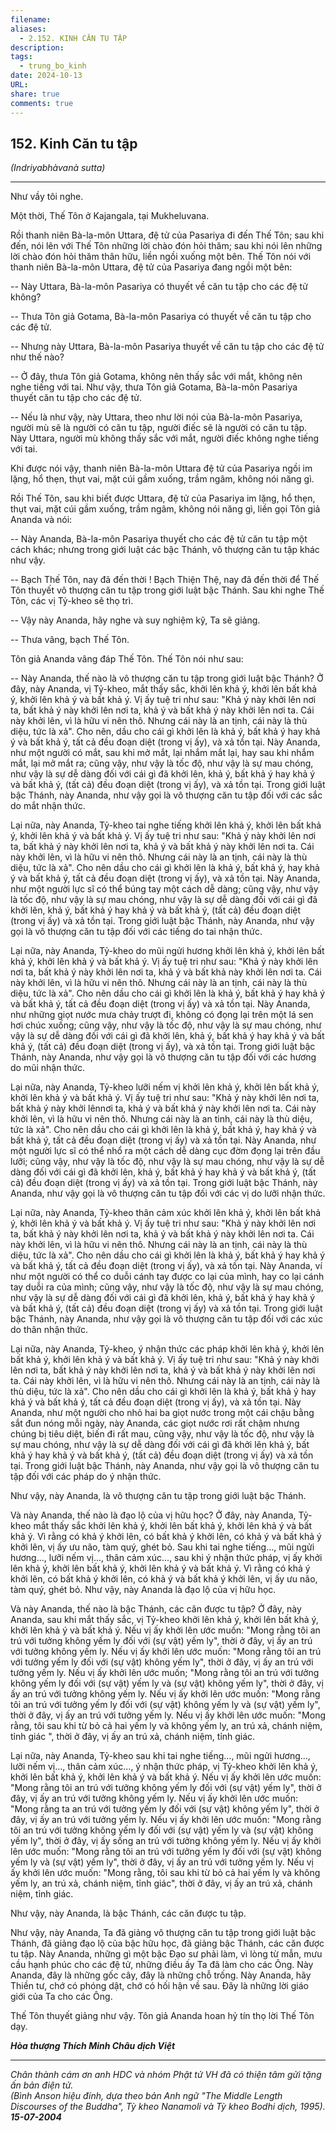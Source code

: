 ```yaml
---
filename: 
aliases:
  - 2.152. KINH CĂN TU TẬP
description: 
tags:
  - trung_bo_kinh
date: 2024-10-13
URL: 
share: true
comments: true
---
```

## 152. Kinh Căn tu tập  
_(Indriyabhàvanà sutta)_

---

Như vầy tôi nghe.

Một thời, Thế Tôn ở Kajangala, tại Mukheluvana.

Rồi thanh niên Bà-la-môn Uttara, đệ tử của Pasariya đi đến Thế Tôn; sau khi đến, nói lên với Thế Tôn những lời chào đón hỏi thăm; sau khi nói lên những lời chào đón hỏi thăm thân hữu, liền ngồi xuống một bên. Thế Tôn nói với thanh niên Bà-la-môn Uttara, đệ tử của Pasariya đang ngồi một bên:

-- Này Uttara, Bà-la-môn Pasariya có thuyết về căn tu tập cho các đệ tử không?

-- Thưa Tôn giả Gotama, Bà-la-môn Pasariya có thuyết về căn tu tập cho các đệ tử.

-- Nhưng này Uttara, Bà-la-môn Pasariya thuyết về căn tu tập cho các đệ tử như thế nào?

-- Ở đây, thưa Tôn giả Gotama, không nên thấy sắc với mắt, không nên nghe tiếng với tai. Như vậy, thưa Tôn giả Gotama, Bà-la-môn Pasariya thuyết căn tu tập cho các đệ tử.

-- Nếu là như vậy, này Uttara, theo như lời nói của Bà-la-môn Pasariya, người mù sẽ là người có căn tu tập, người điếc sẽ là người có căn tu tập. Này Uttara, người mù không thấy sắc với mắt, người điếc không nghe tiếng với tai.

Khi được nói vậy, thanh niên Bà-la-môn Uttara đệ tử của Pasariya ngồi im lặng, hổ thẹn, thụt vai, mặt cúi gầm xuống, trầm ngâm, không nói năng gì.

Rồi Thế Tôn, sau khi biết được Uttara, đệ tử của Pasariya im lặng, hổ thẹn, thụt vai, mặt cúi gầm xuống, trầm ngâm, không nói năng gì, liền gọi Tôn giả Ananda và nói:

-- Này Ananda, Bà-la-môn Pasariya thuyết cho các đệ tử căn tu tập một cách khác; nhưng trong giới luật các bậc Thánh, vô thượng căn tu tập khác như vậy.

-- Bạch Thế Tôn, nay đã đến thời ! Bạch Thiện Thệ, nay đã đến thời để Thế Tôn thuyết vô thượng căn tu tập trong giới luật bậc Thánh. Sau khi nghe Thế Tôn, các vị Tỷ-kheo sẽ thọ trì.

-- Vậy này Ananda, hãy nghe và suy nghiệm kỹ, Ta sẽ giảng.

-- Thưa vâng, bạch Thế Tôn.

Tôn giả Ananda vâng đáp Thế Tôn. Thế Tôn nói như sau:

-- Này Ananda, thế nào là vô thượng căn tu tập trong giới luật bậc Thánh? Ở đây, này Ananda, vị Tỷ-kheo, mắt thấy sắc, khởi lên khả ý, khởi lên bất khả ý, khởi lên khả ý và bất khả ý. Vị ấy tuệ tri như sau: "Khả ý này khởi lên nơi ta, bất khả ý này khởi lên nơi ta, khả ý và bất khả ý này khởi lên nơi ta. Cái này khởi lên, vì là hữu vi nên thô. Nhưng cái này là an tịnh, cái này là thù diệu, tức là xả". Cho nên, dầu cho cái gì khởi lên là khả ý, bất khả ý hay khả ý và bất khả ý, tất cả đều đoạn diệt (trong vị ấy), và xả tồn tại. Này Ananda, như một người có mắt, sau khi mở mắt, lại nhắm mắt lại, hay sau khi nhắm mắt, lại mở mắt ra; cũng vậy, như vậy là tốc độ, như vậy là sự mau chóng, như vậy là sự dễ dàng đối với cái gì đã khởi lên, khả ý, bất khả ý hay khả ý và bất khả ý, (tất cả) đều đoạn diệt (trong vị ấy), và xả tồn tại. Trong giới luật bậc Thánh, này Ananda, như vậy gọi là vô thượng căn tu tập đối với các sắc do mắt nhận thức.

Lại nữa, này Ananda, Tỷ-kheo tai nghe tiếng khởi lên khả ý, khởi lên bất khả ý, khởi lên khả ý và bất khả ý. Vị ấy tuệ tri như sau: "Khả ý này khởi lên nơi ta, bất khả ý này khởi lên nơi ta, khả ý và bất khả ý này khởi lên nơi ta. Cái này khởi lên, vì là hữu vi nên thô. Nhưng cái này là an tịnh, cái này là thù diệu, tức là xả". Cho nên dầu cho cái gì khởi lên là khả ý, bất khả ý, hay khả ý và bất khả ý, tất cả đều đoạn diệt (trong vị ấy), và xả tồn tại. Này Ananda, như một người lực sĩ có thể búng tay một cách dễ dàng; cũng vậy, như vậy là tốc độ, như vậy là sự mau chóng, như vậy là sự dễ dàng đối với cái gì đã khởi lên, khả ý, bất khả ý hay khả ý và bất khả ý, (tất cả) đều đoạn diệt (trong vị ấy) và xả tồn tại. Trong giới luật bậc Thánh, này Ananda, như vậy gọi là vô thượng căn tu tập đối với các tiếng do tai nhận thức.

Lại nữa, này Ananda, Tỷ-kheo do mũi ngửi hương khởi lên khả ý, khởi lên bất khả ý, khởi lên khả ý và bất khả ý. Vị ấy tuệ tri như sau: "Khả ý này khởi lên nơi ta, bất khả ý này khởi lên nơi ta, khả ý và bất khả này khởi lên nơi ta. Cái này khởi lên, vì là hữu vi nên thô. Nhưng cái này là an tịnh, cái này là thù diệu, tức là xả". Cho nên dầu cho cái gì khởi lên là khả ý, bất khả ý hay khả ý và bất khả ý, tất cả đều đoạn diệt (trong vị ấy) và xả tồn tại. Này Ananda, như những giọt nước mưa chảy trượt đi, không có đọng lại trên một lá sen hơi chúc xuống; cũng vậy, như vậy là tốc độ, như vậy là sự mau chóng, như vậy là sự dễ dàng đối với cái gì đã khởi lên, khả ý, bất khả ý hay khả ý và bất khả ý, (tất cả) đều đoạn diệt (trong vị ấy), và xả tồn tại. Trong giới luật bậc Thánh, này Ananda, như vậy gọi là vô thượng căn tu tập đối với các hương do mũi nhận thức.

Lại nữa, này Ananda, Tỷ-kheo lưỡi nếm vị khởi lên khả ý, khởi lên bất khả ý, khởi lên khả ý và bất khả ý. Vị ấy tuệ tri như sau: "Khả ý này khởi lên nơi ta, bất khả ý này khởi lênnơi ta, khả ý và bất khả ý này khởi lên nơi ta. Cái này khởi lên, vì là hữu vi nên thô. Nhưng cái này là an tinh, cái này là thù diệu, tức là xả". Cho nên dầu cho cái gì khởi lên là khả ý, bất khả ý, hay khả ý và bất khả ý, tất cả đều đoạn diệt (trong vị ấy) và xả tồn tại. Này Ananda, như một người lực sĩ có thể nhổ ra một cách dễ dàng cục đờm đọng lại trên đầu lưỡi; cũng vậy, như vậy là tốc độ, như vậy là sự mau chóng, như vậy là sự dễ dàng đối với cái gì đã khởi lên, khả ý, bất khả ý hay khả ý và bất khả ý, (tất cả) đều đoạn diệt (trong vị ấy) và xả tồn tại. Trong giới luật bậc Thánh, này Ananda, như vậy gọi là vô thượng căn tu tập đối với các vị do lưỡi nhận thức.

Lại nữa, này Ananda, Tỷ-kheo thân cảm xúc khởi lên khả ý, khởi lên bất khả ý, khởi lên khả ý và bất khả ý. Vị ấy tuệ tri như sau: "Khả ý này khởi lên nơi ta, bất khả ý này khởi lên nơi ta, khả ý và bất khả ý này khởi lên nơi ta. Cái này khởi lên, vì là hữu vi nên thô. Nhưng cái này là an tịnh, cái này là thù diệu, tức là xả". Cho nên dầu cho cái gì khởi lên là khả ý, bất khả ý hay khả ý và bất khả ý, tất cả đều đoạn diệt (trong vị ấy), và xả tồn tại. Này Ananda, ví như một người có thể co duỗi cánh tay được co lại của mình, hay co lại cánh tay duỗi ra của mình; cũng vậy, như vậy là tốc độ, như vậy là sự mau chóng, như vậy là sự dễ dàng đối với cái gì đã khởi lên, khả ý, bất khả ý hay khả ý và bất khả ý, (tất cả) đều đoạn diệt (trong vị ấy) và xả tồn tại. Trong giới luật bậc Thánh, này Ananda, như vậy gọi là vô thượng căn tu tập đối với các xúc do thân nhận thức.

Lại nữa, này Ananda, Tỷ-kheo, ý nhận thức các pháp khởi lên khả ý, khởi lên bất khả ý, khởi lên khả ý và bất khả ý. Vị ấy tuệ tri như sau: "Khả ý này khởi lên nơi ta, bất khả ý này khởi lên nơi ta, khả ý và bất khả ý này khởi lên nơi ta. Cái này khởi lên, vì là hữu vi nên thô. Nhưng cái này là an tịnh, cái này là thù diệu, tức là xả". Cho nên dầu cho cái gì khởi lên là khả ý, bất khả ý hay khả ý và bất khả ý, tất cả đều đoạn diệt (trong vị ấy), và xả tồn tại. Này Ananda, như một người cho nhỏ hai ba giọt nước trong một cái chậu bằng sắt đun nóng mỗi ngày, này Ananda, các giọt nước rơi rất chậm nhưng chúng bị tiêu diệt, biến đi rất mau, cũng vậy, như vậy là tốc độ, như vậy là sự mau chóng, như vậy là sự dễ dàng đối với cái gì đã khởi lên khả ý, bất khả ý hay khả ý và bất khả ý, (tất cả) đều đoạn diệt (trong vị ấy) và xả tồn tại. Trong giới luật bậc Thánh, này Ananda, như vậy gọi là vô thượng căn tu tập đối với các pháp do ý nhận thức.

Như vậy, này Ananda, là vô thượng căn tu tập trong giới luật bậc Thánh.

Và này Ananda, thế nào là đạo lộ của vị hữu học? Ở đây, này Ananda, Tỷ-kheo mắt thấy sắc khởi lên khả ý, khởi lên bất khả ý, khởi lên khả ý và bất khả ý. Vì rằng có khả ý khởi lên, có bất khả ý khởi lên, có khả ý và bất khả ý khởi lên, vị ấy ưu não, tàm quý, ghét bỏ. Sau khi tai nghe tiếng..., mũi ngửi hương..., lưỡi nếm vị..., thân cảm xúc..., sau khi ý nhận thức pháp, vị ấy khởi lên khả ý, khởi lên bất khả ý, khởi lên khả ý và bất khả ý. Vì rằng có khả ý khởi lên, có bất khả ý khởi lên, có khả ý và bất khả ý khởi lên, vị ấy ưu não, tàm quý, ghét bỏ. Như vậy, này Ananda là đạo lộ của vị hữu học.

Và này Ananda, thế nào là bậc Thánh, các căn được tu tập? Ở đây, này Ananda, sau khi mắt thấy sắc, vị Tỷ-kheo khởi lên khả ý, khởi lên bất khả ý, khởi lên khả ý và bất khả ý. Nếu vị ấy khởi lên ước muốn: "Mong rằng tôi an trú với tưởng không yếm ly đối với (sự vật) yếm ly", thời ở đây, vị ấy an trú với tưởng không yếm ly. Nếu vị ấy khởi lên ước muốn: "Mong rằng tôi an trú với tưởng yếm ly đối với (sự vật) không yếm ly", thời ở đây, vị ấy an trú với tưởng yếm ly. Nếu vị ấy khởi lên ước muốn; "Mong rằng tôi an trú với tưởng không yếm ly đối với (sự vật) yếm ly và (sự vật) không yếm ly", thời ở đây, vị ấy an trú với tưởng không yếm ly. Nếu vị ấy khởi lên ước muốn: "Mong rằng tôi an trú với tưởng yếm ly đối với (sự vật) không yếm ly và (sự vật) yếm ly", thời ở đây, vị ấy an trú với tưởng yếm ly. Nếu vị ấy khởi lên ước muốn: "Mong rằng, tôi sau khi từ bỏ cả hai yếm ly và không yếm ly, an trú xả, chánh niệm, tỉnh giác ", thời ở đây, vị ấy an trú xả, chánh niệm, tỉnh giác.

Lại nữa, này Ananda, Tỷ-kheo sau khi tai nghe tiếng..., mũi ngửi hương..., lưỡi nếm vị..., thân cảm xúc..., ý nhận thức pháp, vị Tỷ-kheo khởi lên khả ý, khởi lên bất khả ý, khởi lên khả ý và bất khả ý. Nếu vị ấy khởi lên ước muốn: "Mong rằng tôi an trú với tưởng không yếm ly đối với (sự vật) yếm ly", thời ở đây, vị ấy an trú với tưởng không yếm ly. Nếu vị ấy khởi lên ước muốn: "Mong rằng ta an trú với tưởng yếm ly đối với (sự vật) không yếm ly", thời ở đây, vị ấy an trú với tưởng yếm ly. Nếu vị ấy khởi lên ước muốn: "Mong rằng tôi an trú với tưởng không yếm ly đối với (sự vật) yếm ly và (sự vật) không yếm ly", thời ở đây, vị ấy sống an trú với tưởng không yếm ly. Nếu vị ấy khởi lên ước muốn: "Mong rằng tôi an trú với tưởng yếm ly đối với (sự vật) không yếm ly và (sự vật) yếm ly", thời ở đây, vị ấy an trú với tưởng yếm ly. Nếu vị ấy khởi lên ước muốn: "Mong rằng, tôi sau khi từ bỏ cả hai yếm ly và không yếm ly, an trú xả, chánh niệm, tỉnh giác", thời ở đây, vị ấy an trú xả, chánh niệm, tỉnh giác.

Như vậy, này Ananda, là bậc Thánh, các căn được tu tập.

Như vậy, này Ananda, Ta đã giảng vô thượng căn tu tập trong giới luật bậc Thánh, đã giảng đạo lộ của bậc hữu học, đã giảng bậc Thánh, các căn được tu tập. Này Ananda, những gì một bậc Ðạo sư phải làm, vì lòng từ mẫn, mưu cầu hạnh phúc cho các đệ tử, những điều ấy Ta đã làm cho các Ông. Này Ananda, đây là những gốc cây, đây là những chỗ trống. Này Ananda, hãy Thiền tư, chớ có phóng dật, chớ có hối hận về sau. Ðây là những lời giáo giới của Ta cho các Ông.

Thế Tôn thuyết giảng như vậy. Tôn giả Ananda hoan hỷ tín thọ lời Thế Tôn dạy.

**_Hòa thượng Thích Minh Châu dịch Việt_**

---

_Chân thành cám ơn anh HDC và nhóm Phật tử VH đã có thiện tâm gửi tặng ấn bản điện tử.  
(Bình Anson hiệu đính, dựa theo bản Anh ngữ "The Middle Length Discourses of the Buddha", Tỳ kheo Nanamoli và Tỳ kheo Bodhi dịch, 1995).  
**15-07-2004**_